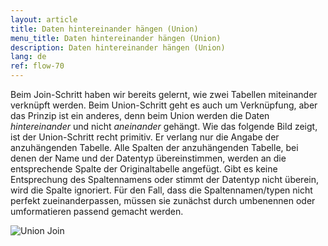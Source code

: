 ```yaml
---
layout: article
title: Daten hintereinander hängen (Union)
menu_title: Daten hintereinander hängen (Union)
description: Daten hintereinander hängen (Union)
lang: de
ref: flow-70
---
```

Beim Join-Schritt haben wir bereits gelernt, wie zwei Tabellen miteinander verknüpft werden. Beim Union-Schritt geht es auch um Verknüpfung, aber das Prinzip ist ein anderes, denn beim Union werden die Daten *hintereinander* und nicht *aneinander* gehängt. Wie das folgende Bild zeigt, ist der Union-Schritt recht primitiv. Er verlang nur die Angabe der anzuhängenden Tabelle. Alle Spalten der anzuhängenden Tabelle, bei denen der Name und der Datentyp übereinstimmen, werden an die entsprechende Spalte der Originaltabelle angefügt. Gibt es keine Entsprechung des Spaltennamens oder stimmt der Datentyp nicht überein, wird die Spalte ignoriert. Für den Fall, dass die Spaltennamen/typen nicht perfekt zueinanderpassen, müssen sie zunächst durch umbenennen oder umformatieren passend gemacht werden.

![Union Join](/assets/images/dataflows/dataflows-union03.png)